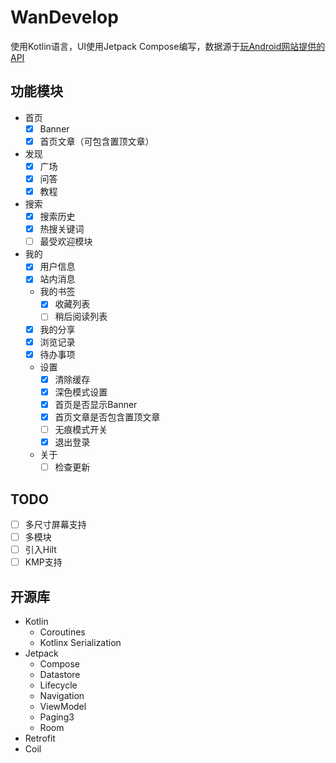 # WanDevelop

使用Kotlin语言，UI使用Jetpack
Compose编写，数据源于[玩Android网站提供的API](https://www.wanandroid.com/)

## 功能模块

- 首页
    - [x] Banner
    - [x] 首页文章（可包含置顶文章）
- 发现
    - [x] 广场
    - [x] 问答
    - [x] 教程
- 搜索
    - [x] 搜索历史
    - [x] 热搜关键词
    - [ ] 最受欢迎模块
- 我的
    - [x] 用户信息
    - [x] 站内消息
    - 我的书签
        - [x] 收藏列表
        - [ ] 稍后阅读列表
    - [x] 我的分享
    - [x] 浏览记录 
    - [x] 待办事项
    - 设置
        - [x] 清除缓存
        - [x] 深色模式设置
        - [x] 首页是否显示Banner
        - [x] 首页文章是否包含置顶文章
        - [ ] 无痕模式开关
        - [x] 退出登录
    - 关于
        - [ ] 检查更新

## TODO

- [ ] 多尺寸屏幕支持
- [ ] 多模块
- [ ] 引入Hilt
- [ ] KMP支持

## 开源库

- Kotlin
    - Coroutines
    - Kotlinx Serialization
- Jetpack
    - Compose
    - Datastore
    - Lifecycle
    - Navigation
    - ViewModel
    - Paging3
    - Room
- Retrofit
- Coil
 
